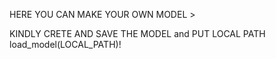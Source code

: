 HERE YOU CAN MAKE YOUR OWN MODEL >

KINDLY CRETE AND SAVE THE MODEL and PUT LOCAL PATH load_model(LOCAL_PATH)!
